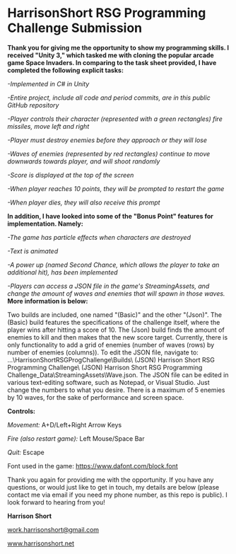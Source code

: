 # HarrisonShort RSG Programming Challenge Submission

**Thank you for giving me the opportunity to show my programming skills. I received "Unity 3," which tasked me with cloning the popular arcade game Space Invaders. In comparing to the task sheet provided, I have completed the following explicit tasks:**

*-Implemented in C# in Unity*

*-Entire project, include all code and period commits, are in this public GitHub repository*

*-Player controls their character (represented with a green rectangles) fire missiles, move left and right*

*-Player must destroy enemies before they approach or they will lose*

*-Waves of enemies (represented by red rectangles) continue to move downwards towards player, and will shoot randomly*

*-Score is displayed at the top of the screen*

*-When player reaches 10 points, they will be prompted to restart the game*

*-When player dies, they will also receive this prompt*


**In addition, I have looked into some of the "Bonus Point" features for implementation. Namely:**

*-The game has particle effects when characters are destroyed*

*-Text is animated*

*-A power up (named Second Chance, which allows the player to take an additional hit), has been implemented*

*-Players can access a JSON file in the game's StreamingAssets, and change the amount of waves and enemies that will spawn in those waves.* **More information is below:**

Two builds are included, one named "(Basic)" and the other "(Json)". The (Basic) build features the specifications of the challenge itself, where the player wins after hitting a score of 10. The (Json) build finds the amount of enemies to kill and then makes that the new score target. Currently, there is only functionality to add a grid of enemies (number of waves (rows) by number of enemies (columns)). To edit the JSON file, navigate to: ...\HarrisonShortRSGProgChallenge\Builds\ (JSON) Harrison Short RSG Programming Challenge\ (JSON) Harrison Short RSG Programming Challenge_Data\StreamingAssets\Wave.json. The JSON file can be edited in various text-editing software, such as Notepad, or Visual Studio. Just change the numbers to what you desire. There is a maximum of 5 enemies by 10 waves, for the sake of performance and screen space.

**Controls:**

*Movement:* A+D/Left+Right Arrow Keys

*Fire (also restart game):* Left Mouse/Space Bar

*Quit:* Escape

Font used in the game: https://www.dafont.com/block.font

Thank you again for providing me with the opportunity. If you have any questions, or would just like to get in touch, my details are below (please contact me via email if you need my phone number, as this repo is public). I look forward to hearing from you!

**Harrison Short**

work.harrisonshort@gmail.com

www.harrisonshort.net
